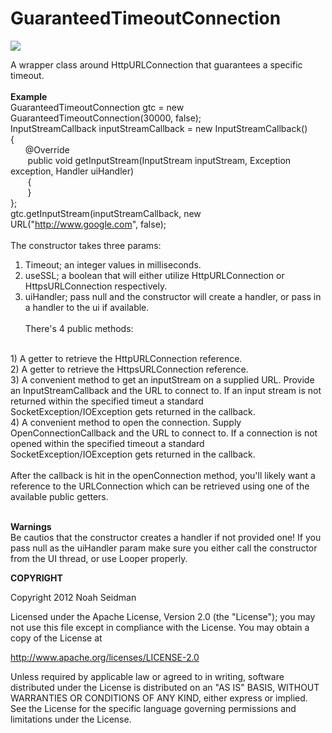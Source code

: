 GuaranteedTimeoutConnection
===========================
<img src="http://mindthis.ca/wp-content/uploads/2011/12/timeout.jpg"/>

A wrapper class around HttpURLConnection that guarantees a specific timeout. 
<br><br>
<b>Example</b><br>
GuaranteedTimeoutConnection gtc = new GuaranteedTimeoutConnection(30000, false);<br>
InputStreamCallback inputStreamCallback = new InputStreamCallback()<br>
{
<br>
&nbsp;&nbsp;&nbsp;&nbsp;&nbsp; @Override<br>
&nbsp;&nbsp;&nbsp;&nbsp;&nbsp;&nbsp; public void getInputStream(InputStream inputStream, Exception exception, Handler uiHandler)<br>
&nbsp;&nbsp;&nbsp;&nbsp;&nbsp;&nbsp; {<br>
&nbsp;&nbsp;&nbsp;&nbsp;&nbsp;&nbsp; }<br>
};<br>
gtc.getInputStream(inputStreamCallback, new URL("http://www.google.com", false);<br><br>
The constructor takes three params:
<br>
1) Timeout; an integer values in milliseconds.<br>
2) useSSL; a boolean that will either utilize HttpURLConnection or HttpsURLConnection respectively.<br>
3) uiHandler; pass null and the constructor will create a handler, or pass in a handler to the ui if available.
<br><br>
There's 4 public methods:
<br>
1) A getter to retrieve the HttpURLConnection reference.
<br>
2) A getter to retrieve the HttpsURLConnection reference.
<br>
3) A convenient method to get an inputStream on a supplied URL. Provide an InputStreamCallback and the URL to connect to. If an input stream
is not returned within the specified timeut a standard SocketException/IOException gets returned in the callback.
<br>
4) A convenient method to open the connection. Supply OpenConnectionCallback and the URL to connect to. If a connection is not opened 
within the specified timeout a standard SocketException/IOException gets returned in the callback.
<br><br>
After the callback is hit in the openConnection method, you'll likely want a reference to the URLConnection which can be retrieved using one of the available public getters.<br><br>

<b>Warnings</b><br>
Be cautios that the constructor creates a handler if not provided one! If you pass null as the uiHandler param make sure you either call the constructor from the UI thread, or use Looper properly.

<B> COPYRIGHT </B>

Copyright 2012 Noah Seidman

Licensed under the Apache License, Version 2.0 (the "License");
you may not use this file except in compliance with the License.
You may obtain a copy of the License at

   http://www.apache.org/licenses/LICENSE-2.0

Unless required by applicable law or agreed to in writing, software
distributed under the License is distributed on an "AS IS" BASIS,
WITHOUT WARRANTIES OR CONDITIONS OF ANY KIND, either express or implied.
See the License for the specific language governing permissions and
limitations under the License.